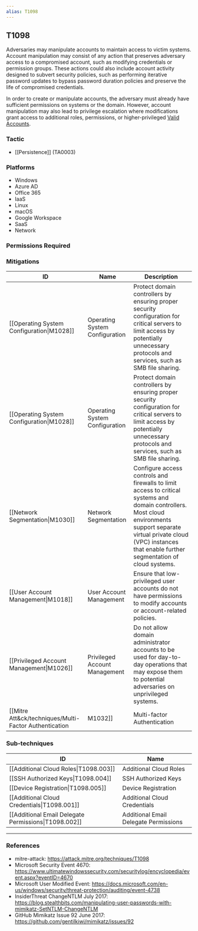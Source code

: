 ```yaml
---
alias: T1098
---
```


## T1098

Adversaries may manipulate accounts to maintain access to victim systems. Account manipulation may consist of any action that preserves adversary access to a compromised account, such as modifying credentials or permission groups. These actions could also include account activity designed to subvert security policies, such as performing iterative password updates to bypass password duration policies and preserve the life of compromised credentials. 

In order to create or manipulate accounts, the adversary must already have sufficient permissions on systems or the domain. However, account manipulation may also lead to privilege escalation where modifications grant access to additional roles, permissions, or higher-privileged [Valid Accounts](https://attack.mitre.org/techniques/T1078).


### Tactic
- [[Persistence]] (TA0003)

### Platforms
- Windows
- Azure AD
- Office 365
- IaaS
- Linux
- macOS
- Google Workspace
- SaaS
- Network

### Permissions Required

### Mitigations

| ID | Name | Description |
| --- | --- | --- |
| [[Operating System Configuration\|M1028]] | Operating System Configuration | Protect domain controllers by ensuring proper security configuration for critical servers to limit access by potentially unnecessary protocols and services, such as SMB file sharing. |
| [[Operating System Configuration\|M1028]] | Operating System Configuration | Protect domain controllers by ensuring proper security configuration for critical servers to limit access by potentially unnecessary protocols and services, such as SMB file sharing. |
| [[Network Segmentation\|M1030]] | Network Segmentation | Configure access controls and firewalls to limit access to critical systems and domain controllers. Most cloud environments support separate virtual private cloud (VPC) instances that enable further segmentation of cloud systems. |
| [[User Account Management\|M1018]] | User Account Management | Ensure that low-privileged user accounts do not have permissions to modify accounts or account-related policies. |
| [[Privileged Account Management\|M1026]] | Privileged Account Management | Do not allow domain administrator accounts to be used for day-to-day operations that may expose them to potential adversaries on unprivileged systems. |
| [[Mitre Att&ck/techniques/Multi-Factor Authentication|M1032]] | Multi-factor Authentication | Use multi-factor authentication for user and privileged accounts. |

### Sub-techniques

| ID | Name |
| --- | --- |
| [[Additional Cloud Roles\|T1098.003]] | Additional Cloud Roles |
| [[SSH Authorized Keys\|T1098.004]] | SSH Authorized Keys |
| [[Device Registration\|T1098.005]] | Device Registration |
| [[Additional Cloud Credentials\|T1098.001]] | Additional Cloud Credentials |
| [[Additional Email Delegate Permissions\|T1098.002]] | Additional Email Delegate Permissions |


---
### References

- mitre-attack: https://attack.mitre.org/techniques/T1098
- Microsoft Security Event 4670: https://www.ultimatewindowssecurity.com/securitylog/encyclopedia/event.aspx?eventID=4670
- Microsoft User Modified Event: https://docs.microsoft.com/en-us/windows/security/threat-protection/auditing/event-4738
- InsiderThreat ChangeNTLM July 2017: https://blog.stealthbits.com/manipulating-user-passwords-with-mimikatz-SetNTLM-ChangeNTLM
- GitHub Mimikatz Issue 92 June 2017: https://github.com/gentilkiwi/mimikatz/issues/92
